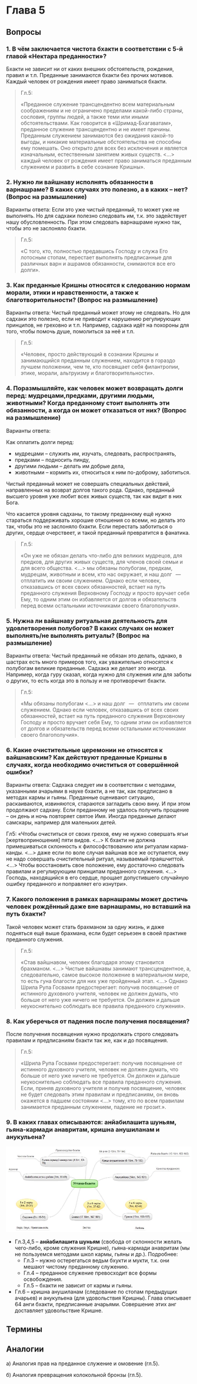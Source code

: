 # Глава 5

## Вопросы

### 1. В чём заключается чистота бхакти в соответствии с 5-й главой «Нектара преданности»?

Бхакти не зависит ни от каких внешних обстоятельств, рождения, правил и т.п.
Преданные занимаются бхакти без прочих мотивов.
Каждый человек от рождения имеет право заниматься бхакти.

> Гл.5:
>
> «Преданное служение трансцендентно всем материальным соображениям и не ограничено пределами какой-либо страны, сословия, группы людей, а также теми или иными обстоятельствами. Как говорится в «Шримад-Бхагаватам», преданное служение трансцендентно и не имеет причины. Преданным служением занимаются без ожидания какой-то выгоды, и никакие материальные обстоятельства не способны ему помешать. Оно открыто для всех без исключения и является изначальным, естественным занятием живых существ. <…> каждый человек от рождения имеет право заниматься преданным служением и развить в себе сознание Кришны».

### 2. Нужно ли вайшнаву исполнять обязанности в варнашраме? В каких случаях это полезно, а в каких – нет? (Вопрос на размышление)

Варианты ответа:
Если это уже чистый преданный, то может уже не выполнять. Но для садхаки полезно следовать им, т.к. это задействует нашу обусловленность. При этом следовать варнашраме нужно так, чтобы это не заслоняло бхакти.

> Гл.5:
>
> «С того, кто, полностью предавшись Господу и служа Его лотосным стопам, перестает выполнять предписанные для различных варн и ашрамов обязанности, снимаются все его долги».

### 3. Как преданные Кришны относятся к следованию нормам морали, этики и нравственности, а также к благотворительности? (Вопрос на размышление)

Варианты ответа:
Чистый преданный может этому не следовать. Но для садхаки это полезно, если не приводит к нарушению регулирующих принципов, не греховно и т.п. Например, садхака идёт на похороны для того, чтобы помочь душе, помолиться за неё и т.п.

> Гл.5:
>
> «Человек, просто действующий в сознании Кришны и занимающийся преданным служением, находится в гораздо лучшем положении, чем те, кто посвящает себя филантропии, этике, морали, альтруизму и благотворительности».

### 4. Поразмышляйте, как человек может возвращать долги перед: мудрецами,предками, другими людьми, животными? Когда преданному стоит выполнять эти обязанности, а когда он может отказаться от них? (Вопрос на размышление)

Варианты ответа:

Как оплатить долги перед:

- мудрецами – служить им, изучать, следовать, распространять,
- предками – подносить пинду,
- другими людьми – делать им добрые дела,
- животными – кормить их, относиться к ним по-доброму, заботиться.

Чистый преданный может не совершать специальных действий, направленных на возврат долгов такого рода. Однако, преданный высшего уровня уже любит всех живых существ, так как видит в них Бога.

Что касается уровня садханы, то такому преданному ещё нужно стараться поддерживать хорошие отношения со всеми, но делать это так, чтобы это не заслоняло бхакти. Если перестать заботиться о других, сердце очерствеет, и такой преданный превратится в фанатика.

> Гл.5:
>
> «Он уже не обязан делать что-либо для великих мудрецов, для предков, для других живых существ, для членов своей семьи и для всего общества. <…> мы обязаны полубогам, предкам, мудрецам, животным и всем, кто нас окружает, и наш долг    —    отплатить им своим служением. Однако если человек, отказавшись от всех своих обязанностей, встает на путь преданного служения Верховному Господу и просто вручает себя Ему, то одним этим он избавляется от долгов и обязательств перед всеми остальными источниками своего благополучия».

### 5. Нужна ли вайшнаву ритуальная деятельность для удовлетворения полубогов? В каких случаях он может выполнять/не выполнять ритуалы? (Вопрос на размышление)

Варианты ответа:
Чистый преданный не обязан это делать, однако, в шастрах есть много примеров того, как уважительно относятся к полубогам великие преданные.
Садхака же делает это иногда. Например, когда гуру сказал, когда нужно для служения или для заботы о других, то есть когда это в пользу и не противоречит бхакти.

> Гл.5:
>
> «Мы обязаны полубогам <…> и наш долг    —    отплатить им своим служением. Однако если человек, отказавшись от всех своих обязанностей, встает на путь преданного служения Верховному Господу и просто вручает себя Ему, то одним этим он избавляется от долгов и обязательств перед всеми остальными источниками своего благополучия».

### 6. Какие очистительные церемонии не относятся к вайшнавским? Как действуют преданные Кришны в случаях, когда необходимо очиститься от совершённой ошибки?

Варианты ответа:
Садхака следует им в соответствии с методами, указанными ачарьями в науке бхакти, а не так, как предписано в методах кармы и гьяны. Преданные оценивают ситуацию, раскаиваются, извиняются, стараются загладить свою вину. И при этом продолжают садхану. Если преданному не удалось получить прощение – он день и ночь повторяет святое Имя. Иногда преданные делают самскары, например для маленьких детей.

Гл5:
«Чтобы очиститься от своих грехов, ему не нужно совершать ягьи [жертвоприношения] пяти видов. <…> К бхакти не должна примешиваться склонность к философствованию или ритуалам карма-канды. <…> даже если по воле случая вайшнав все же оступается, ему не надо совершать очистительный ритуал, называемый праяшчиттой. <…> Чтобы восстановить свое положение, ему достаточно следовать правилам и регулирующим принципам преданного служения. <…> Господь, находящийся в его сердце, прощает допустившего случайную ошибку преданного и поправляет его изнутри».

### 7. Какого положения в рамках варнашрамы может достичь человек рождённый даже вне варнашрамы, но вставший на путь бхакти?

Такой человек может стать брахманом за одну жизнь, и даже подняться ещё выше брахмана, если будет серьезен в своей практике преданного служения.

> Гл.5:
>
> «Став вайшнавом, человек благодаря этому становится брахманом. <…> Чистые вайшнавы занимают трансцендентное, а, следовательно, самое высокое положение в материальном мире, то есть гуна благости для них уже пройденный этап. <…> Однако Шрила Рупа Госвами предостерегает: получив посвящение от истинного духовного учителя, человек не должен думать, что больше от него уже ничего не требуется. Он должен и дальше неукоснительно соблюдать все правила преданного служения».

### 8. Как уберечься от падения после получения посвящения?

После получения посвящения нужно продолжать строго следовать правилам и предписаниям бхакти так же, как и до посвящения.

> Гл.5:
>
> «Шрила Рупа Госвами предостерегает: получив посвящение от истинного духовного учителя, человек не должен думать, что больше от него уже ничего не требуется. Он должен и дальше неукоснительно соблюдать все правила преданного служения. Если, приняв духовного учителя и получив посвящение, человек не будет следовать этим правилам и предписаниям, он вновь окажется в падшем состоянии <…> тому, кто по всем правилам занимается преданным служением, падение не грозит.».

### 9.  В каких главах описываются: анйабилашита шуньям, гьяна-кармади анавритам, кришна анушиланам и анукульена?

![определение чпс, где подробно разбирается](/schemas/uttama_bhakti_layout_by_chapter.jpeg)

- Гл.3,4,5 – **анйабилашита шуньям** (свобода от склонности желать чего-либо, кроме служения Кришне), гьяна-кармади анавритам (мы не пользуемся методами школ кармы, гьяны и др.). Подробнее:
  - Гл.3 – нужно остерегаться ведьм бхукти и мукти, т.к. они мешают чистому преданному служению.
  - Гл.4 – преданное служение превосходит все формы освобождения.
  - Гл.5 – бхакти не зависит от кармы и гьяны.
- Гл.6 – кришна анушиланам (следование по стопам предыдущих ачарьев) и анукульена (для удовольствия Кришны). Глава описывает 64 анги бхакти, предписанные ачарьями. Совершение этих анг доставляет удовольствие Кришне.

## Термины

## Аналогии

а) Аналогия прав на преданное служение и омовение (гл.5).

б) Аналогия превращения колокольной бронзы (гл.5).
